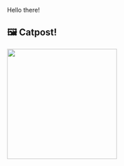 Hello there!



## 🖼️ Catpost!

<sub>
    <img src="https://cdn2.thecatapi.com/images/b07.jpg" height="256">
</sub>

